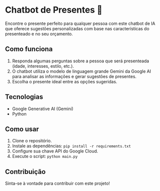# Chatbot de Presentes 🎁

Encontre o presente perfeito para qualquer pessoa com este chatbot de IA que oferece sugestões personalizadas com base nas características do presenteado e no seu orçamento. 

## Como funciona

1. Responda algumas perguntas sobre a pessoa que será presenteada (idade, interesses, estilo, etc.).
2. O chatbot utiliza o modelo de linguagem grande Gemini da Google AI para analisar as informações e gerar sugestões de presentes.
3. Escolha o presente ideal entre as opções sugeridas. 

## Tecnologias

* Google Generative AI (Gemini)
* Python

## Como usar

1. Clone o repositório.
2. Instale as dependências: `pip install -r requirements.txt`
3. Configure sua chave API do Google Cloud.
4. Execute o script: `python main.py`

## Contribuição

Sinta-se à vontade para contribuir com este projeto! 

